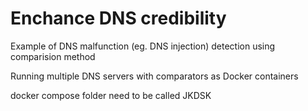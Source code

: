 # Enchance DNS credibility
Example of DNS malfunction (eg. DNS injection) detection using comparision method

Running multiple DNS servers with comparators as Docker containers

docker compose folder need to be called JKDSK